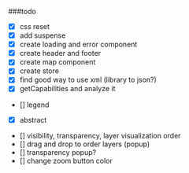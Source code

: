 ###todo

- [x] css reset
- [x] add suspense
- [x] create loading and error component
- [x] create header and footer
- [x] create map component
- [x] create store
- [x] find good way to use xml (library to json?)
- [x] getCapabilities and analyze it
- [] legend
- [x] abstract
- [] visibility, transparency, layer visualization order
- [] drag and drop to order layers (popup)
- [] transparency popup?
- [] change zoom button color
